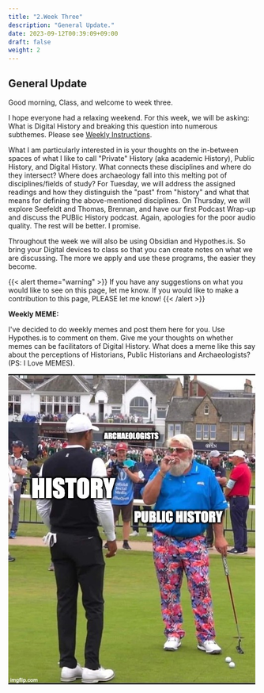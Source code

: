 ```yaml
---
title: "2.Week Three"
description: "General Update."
date: 2023-09-12T00:39:09+09:00
draft: false
weight: 2
---
```


## General Update

Good morning, Class, and welcome to week three. 

I hope everyone had a relaxing weekend. For this week, we will be asking: What is Digital History and breaking this question into numerous subthemes. Please see [Weekly Instructions](https://github.com/roguehistory/DIGH-HIST3812/new/master/content/en/news). 

What I am particularly interested in is your thoughts on the in-between spaces of what I like to call "Private" History (aka academic History), Public History, and Digital History. What connects these disciplines and where do they intersect? Where does archaeology fall into this melting pot of disciplines/fields of study?  For Tuesday, we will address the assigned readings and how they distinguish the "past" from "history" and what that means for defining the above-mentioned disciplines.  On Thursday, we will explore Seefeldt and Thomas, Brennan, and have our first Podcast Wrap-up and discuss the PUBlic History podcast. Again, apologies for the poor audio quality. The rest will be better. I promise.

Throughout the week we will also be using Obsidian and Hypothes.is. So bring your Digital devices to class so that you can create notes on what we are discussing. The more we apply and use these programs, the easier they become. 

{{< alert theme="warning" >}} If you have any suggestions on what you would like to see on this page, let me know. If you would like to make a contribution to this page, PLEASE let me know!
{{< /alert >}}

**Weekly MEME:**

I've decided to do weekly memes and post them here for you. Use Hypothes.is to comment on them. Give me your thoughts on whether memes can be facilitators of Digital History. What does a meme like this say about the perceptions of Historians, Public Historians and Archaeologists? (PS: I Love MEMES).

![Week Three Meme](MEMES/ArkPHMeme.png)


